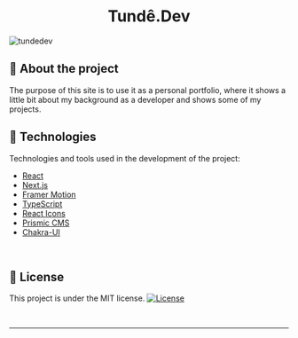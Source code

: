 <h1 align="center">
    Tundê.Dev
</h1>


![tundedev](https://user-images.githubusercontent.com/83431609/145085514-c013b40a-31c8-4f86-9918-391af2f12905.png)


## 📄 About the project

The purpose of this site is to use it as a personal portfolio, where it shows a little bit about my background as a developer and shows some of my projects.

## 📝 Technologies

Technologies and tools used in the development of the project:

- [React](https://reactjs.org/)
- [Next.js](https://nextjs.org/)
- [Framer Motion](https://www.framer.com/)
- [TypeScript](https://www.typescriptlang.org/)
- [React Icons](https://react-icons.github.io/react-icons/)
- [Prismic CMS](https://prismic.io/)
- [Chakra-UI](https://chakra-ui.com/)
<br>

## 🚀 License
This project is under the MIT license.
<a href="https://opensource.org/licenses/MIT">
    <img alt="License" src="https://img.shields.io/badge/license-MIT-6E40C9?style=flat-square">
</a>

<br>



---
